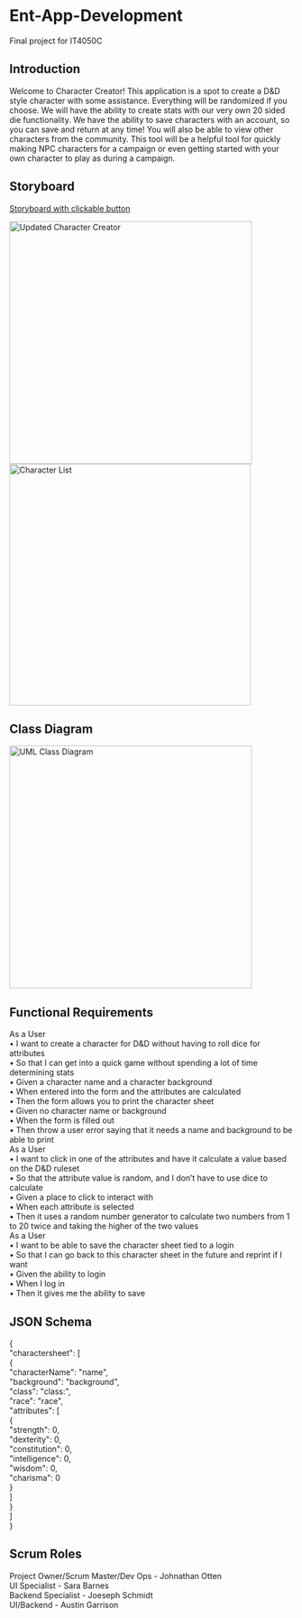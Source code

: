 # Ent-App-Development
Final project for IT4050C
## Introduction

Welcome to Character Creator! This application is a spot to create a D&D style character with some assistance. Everything will be randomized if you choose. 
We will have the ability to create stats with our very own 20 sided die functionality. We have the ability to save characters with an account, so you can save and return at any time! You will also be able to view other characters from the community. 
This tool will be a helpful tool for quickly making NPC characters for a campaign or even getting started with your own character to play as during a campaign. 

## Storyboard
[Storyboard with clickable button](https://docs.google.com/presentation/d/1_0UgbMf1nwo57A1_PARowoYKrw10Et8TGhOD57-HoLU/edit?usp=sharing)

<img width="430" alt="Updated Character Creator" src="https://user-images.githubusercontent.com/47151930/151673126-4095c718-8aea-4f5a-b483-f66a3fadb0fd.png">

<img width="428" alt="Character List" src="https://user-images.githubusercontent.com/47151930/151673185-1565fb13-1450-4941-b861-d5f128d068c6.png">

## Class Diagram
<img width="430" alt="UML Class Diagram" src="https://cdn.discordapp.com/attachments/764864931715350528/937466338677518386/image0.png">

## Functional Requirements
As a User<br>
• I want to create a character for D&D without having to roll dice for attributes <br>
• So that I can get into a quick game without spending a lot of time determining stats <br>
• Given a character name and a character background <br>
• When entered into the form and the attributes are calculated <br>
• Then the form allows you to print the character sheet <br>
• Given no character name or background <br>
• When the form is filled out <br>
• Then throw a user error saying that it needs a name and background to be able to print <br>
As a User <br>
• I want to click in one of the attributes and have it calculate a value based on the D&D ruleset <br>
• So that the attribute value is random, and I don’t have to use dice to calculate <br>
• Given a place to click to interact with <br>
• When each attribute is selected <br>
• Then it uses a random number generator to calculate two numbers from 1 to 20 twice and taking the higher of the two values <br>
As a User <br>
• I want to be able to save the character sheet tied to a login <br>
• So that I can go back to this character sheet in the future and reprint if I want <br>
• Given the ability to login <br>
• When I log in <br>
• Then it gives me the ability to save <br>



## JSON Schema
{<br>
  "charactersheet": [<br>
    {<br>
      "characterName": "name", <br>
      "background": "background", <br>
      "class": "class:", <br>
      "race": "race", <br>
      "attributes": [<br>
        {<br>
          "strength": 0, <br>
          "dexterity": 0, <br>
          "constitution": 0, <br>
          "intelligence": 0, <br>
          "wisdom": 0, <br>
          "charisma": 0 <br>
        } <br>
      ] <br>
    } <br>
  ] <br>
} <br>

## Scrum Roles
Project Owner/Scrum Master/Dev Ops - Johnathan Otten <br>
UI Specialist - Sara Barnes <br>
Backend Specialist - Joeseph Schmidt <br>
UI/Backend - Austin Garrison <br>
